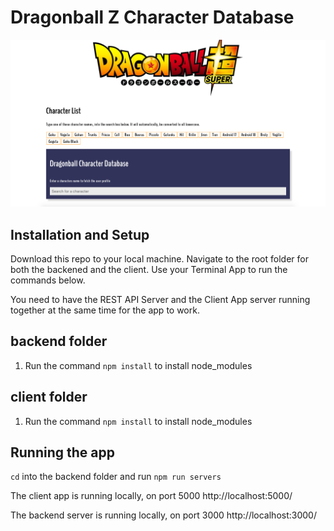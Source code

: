 # Dragonball Z Character Database

![Dragonball Z Character Database](/img/dragonball-character-database.jpeg 'Dragonball Z Character Database')

## Installation and Setup

Download this repo to your local machine. Navigate to the root folder for both the backened and the client. Use your Terminal App to run the commands below.

You need to have the REST API Server and the Client App server running together at the same time for the app to work.

## backend folder

1. Run the command `npm install` to install node_modules

## client folder

1. Run the command `npm install` to install node_modules

## Running the app

`cd` into the backend folder and run `npm run servers`

The client app is running locally, on port 5000 http://localhost:5000/

The backend server is running locally, on port 3000 http://localhost:3000/
